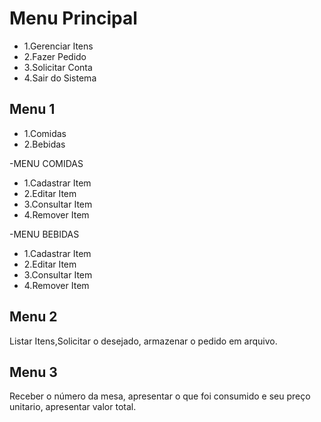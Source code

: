 Menu Principal
======
* 1.Gerenciar Itens
* 2.Fazer Pedido
* 3.Solicitar Conta
* 4.Sair do Sistema

Menu 1
------
* 1.Comidas
* 2.Bebidas

-MENU COMIDAS
* 1.Cadastrar Item
* 2.Editar Item
* 3.Consultar Item
* 4.Remover Item

-MENU BEBIDAS
* 1.Cadastrar Item
* 2.Editar Item
* 3.Consultar Item
* 4.Remover Item

Menu 2
------
Listar Itens,Solicitar o desejado, armazenar o pedido em arquivo.

Menu 3
------
Receber o número da mesa, apresentar o que foi consumido e seu preço unitario, apresentar valor total.
